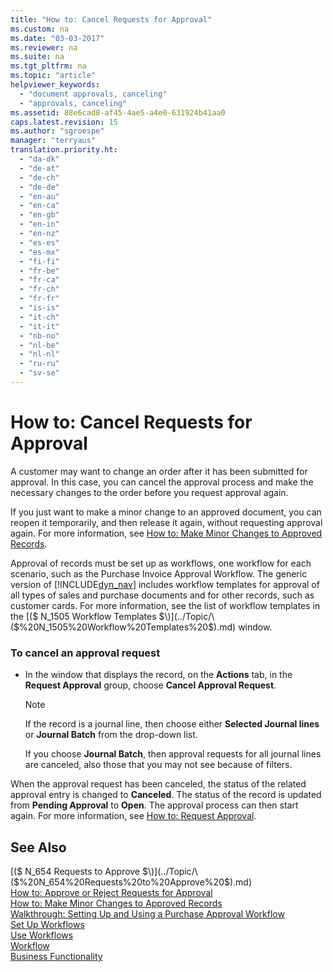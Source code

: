 ```yaml
---
title: "How to: Cancel Requests for Approval"
ms.custom: na
ms.date: "03-03-2017"
ms.reviewer: na
ms.suite: na
ms.tgt_pltfrm: na
ms.topic: "article"
helpviewer_keywords: 
  - "document approvals, canceling"
  - "approvals, canceling"
ms.assetid: 88e6cad8-af45-4ae5-a4e0-631924b41aa0
caps.latest.revision: 15
ms.author: "sgroespe"
manager: "terryaus"
translation.priority.ht: 
  - "da-dk"
  - "de-at"
  - "de-ch"
  - "de-de"
  - "en-au"
  - "en-ca"
  - "en-gb"
  - "en-in"
  - "en-nz"
  - "es-es"
  - "es-mx"
  - "fi-fi"
  - "fr-be"
  - "fr-ca"
  - "fr-ch"
  - "fr-fr"
  - "is-is"
  - "it-ch"
  - "it-it"
  - "nb-no"
  - "nl-be"
  - "nl-nl"
  - "ru-ru"
  - "sv-se"
---
```

# How to: Cancel Requests for Approval
A customer may want to change an order after it has been submitted for approval. In this case, you can cancel the approval process and make the necessary changes to the order before you request approval again.  
  
 If you just want to make a minor change to an approved document, you can reopen it temporarily, and then release it again, without requesting approval again. For more information, see [How to: Make Minor Changes to Approved Records](../../BusinessFunctionality/Workflow/how-to-make-minor-changes-to-approved-records.md).  
  
 Approval of records must be set up as workflows, one workflow for each scenario, such as the Purchase Invoice Approval Workflow. The generic version of [!INCLUDE[dyn_nav](../../ApplicationDesign/includes/dyn_nav_md.md)] includes workflow templates for approval of all types of sales and purchase documents and for other records, such as customer cards. For more information, see the list of workflow templates in the [\($ N\_1505 Workflow Templates $\)](../Topic/\($%20N_1505%20Workflow%20Templates%20$\).md) window.  
  
### To cancel an approval request  
  
-   In the window that displays the record, on the **Actions** tab, in the **Request Approval** group, choose **Cancel Approval Request**.  
  
    > [!NOTE]  
    >  If the record is a journal line, then choose either **Selected Journal lines** or **Journal Batch** from the drop\-down list.  
    >   
    >  If you choose **Journal Batch**, then approval requests for all journal lines are canceled, also those that you may not see because of filters.  
  
 When the approval request has been canceled, the status of the related approval entry is changed to **Canceled**. The status of the record is updated from **Pending Approval** to **Open**. The approval process can then start again. For more information, see [How to: Request Approval](../../BusinessFunctionality/Workflow/how-to-request-approval.md).  
  
## See Also  
 [\($ N\_654 Requests to Approve $\)](../Topic/\($%20N_654%20Requests%20to%20Approve%20$\).md)   
 [How to: Approve or Reject Requests for Approval](../../BusinessFunctionality/Workflow/how-to-approve-or-reject-requests-for-approval.md)   
 [How to: Make Minor Changes to Approved Records](../../BusinessFunctionality/Workflow/how-to-make-minor-changes-to-approved-records.md)   
 [Walkthrough: Setting Up and Using a Purchase Approval Workflow](../../BusinessFunctionality/Workflow/walkthrough-setting-up-and-using-a-purchase-approval-workflow.md)   
 [Set Up Workflows](../../BusinessFunctionality/Workflow/set-up-workflows.md)   
 [Use Workflows](../../BusinessFunctionality/Workflow/use-workflows.md)   
 [Workflow](../../BusinessFunctionality/Workflow/workflow.md)   
 [Business Functionality](../Topic/Business%20Functionality.md)